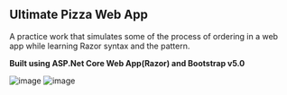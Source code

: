 ## Ultimate Pizza Web App

<p> A practice work that simulates some of the process of ordering in a web app while learning Razor syntax and the pattern. 
<p><strong>  Built using ASP.Net Core Web App(Razor) and Bootstrap v5.0 </strong></p>

![image](https://user-images.githubusercontent.com/109568289/221355512-e02b1bcb-90c7-48bb-92fb-136b9b40ad03.png)
![image](https://user-images.githubusercontent.com/109568289/221355541-c36eebb7-80fa-4449-981f-36599df7ba6c.png)
